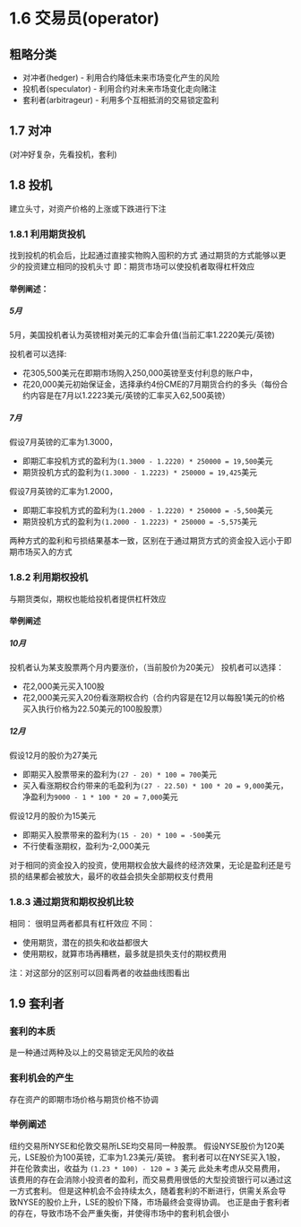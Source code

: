 # 1.6 交易员(operator)

## 粗略分类

- 对冲者(hedger) - 利用合约降低未来市场变化产生的风险
- 投机者(speculator) - 利用合约对未来市场变化走向赌注
- 套利者(arbitrageur) - 利用多个互相抵消的交易锁定盈利

## 1.7 对冲

(对冲好复杂，先看投机，套利)

## 1.8 投机

建立头寸，对资产价格的上涨或下跌进行下注

### 1.8.1 利用期货投机

找到投机的机会后，比起通过直接实物购入囤积的方式
通过期货的方式能够以更少的投资建立相同的投机头寸
即：期货市场可以使投机者取得杠杆效应

#### 举例阐述：

##### 5月

5月，美国投机者认为英镑相对美元的汇率会升值(当前汇率1.2220美元/英镑)

投机者可以选择:

- 花305,500美元在即期市场购入250,000英镑至支付利息的账户中，
- 花20,000美元初始保证金，选择承约4份CME的7月期货合约的多头（每份合约内容是在7月以1.2223美元/英镑的汇率买入62,500英镑）

##### 7月
假设7月英镑的汇率为1.3000，

- 即期汇率投机方式的盈利为`(1.3000 - 1.2220) * 250000 = 19,500`美元
- 期货投机方式的盈利为`(1.3000 - 1.2223) * 250000 = 19,425`美元

假设7月英镑的汇率为1.2000，

- 即期汇率投机方式的盈利为`(1.2000 - 1.2220) * 250000 = -5,500`美元
- 期货投机方式的盈利为`(1.2000 - 1.2223) * 250000 = -5,575`美元

两种方式的盈利和亏损结果基本一致，区别在于通过期货方式的资金投入远小于即期市场买入的方式

### 1.8.2 利用期权投机

与期货类似，期权也能给投机者提供杠杆效应

#### 举例阐述

##### 10月
投机者认为某支股票两个月内要涨价，（当前股价为20美元）
投机者可以选择：

- 花2,000美元买入100股
- 花2,000美元买入20份看涨期权合约（合约内容是在12月以每股1美元的价格买入执行价格为22.50美元的100股股票）

##### 12月
假设12月的股价为27美元

- 即期买入股票带来的盈利为`(27 - 20) * 100 = 700`美元
- 买入看涨期权合约带来的毛盈利为`(27 - 22.50) * 100 * 20 = 9,000`美元，净盈利为`9000 - 1 * 100 * 20 = 7,000`美元

假设12月的股价为15美元
- 即期买入股票带来的盈利为`(15 - 20) * 100 = -500`美元
- 不行使看涨期权，盈利为-2,000美元

对于相同的资金投入的投资，使用期权会放大最终的经济效果，无论是盈利还是亏损的结果都会被放大，最坏的收益会损失全部期权支付费用

### 1.8.3 通过期货和期权投机比较
相同：
很明显两者都具有杠杆效应
不同：
* 使用期货，潜在的损失和收益都很大
* 使用期权，就算市场再糟糕，最多就是损失支付的期权费用

注：对这部分的区别可以回看两者的收益曲线图看出

## 1.9 套利者

### 套利的本质
是一种通过两种及以上的交易锁定无风险的收益

### 套利机会的产生
存在资产的即期市场价格与期货价格不协调

### 举例阐述
纽约交易所NYSE和伦敦交易所LSE均交易同一种股票。
假设NYSE股价为120美元，LSE股价为100英镑，汇率为1.23美元/英镑。
套利者可以在NYSE买入1股，并在伦敦卖出，收益为 `(1.23 * 100) - 120 = 3` 美元
此处未考虑从交易费用，该费用的存在会消除小投资者的盈利，而交易费用很低的大型投资银行可以通过这一方式套利。
但是这种机会不会持续太久，随着套利的不断进行，供需关系会导致NYSE的股价上升，LSE的股价下降，市场最终会变得协调。
也正是由于套利者的存在，导致市场不会严重失衡，并使得市场中的套利机会很小

<!-- WARN: 本书大多数对于远期期货期权的讨论都建立在无套利机会的基础上 -->


